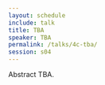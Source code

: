 ```yaml
---
layout: schedule
include: talk
title: TBA
speaker: TBA
permalink: /talks/4c-tba/
session: s04
---
```


Abstract TBA.
